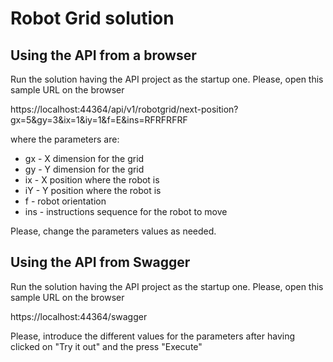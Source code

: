# Robot Grid solution

## Using the API from a browser

Run the solution having the API project as the startup one. Please, open this sample URL on the browser

https://localhost:44364/api/v1/robotgrid/next-position?gx=5&gy=3&ix=1&iy=1&f=E&ins=RFRFRFRF

where the parameters are:

* gx - X dimension for the grid
* gy - Y dimension for the grid
* ix - X position where the robot is
* iY - Y position where the robot is
* f - robot orientation
* ins - instructions sequence for the robot to move

Please, change the parameters values as needed.

## Using the API from Swagger

Run the solution having the API project as the startup one. Please, open this sample URL on the browser

https://localhost:44364/swagger

Please, introduce the different values for the parameters after having clicked on "Try it out" and the press "Execute"
